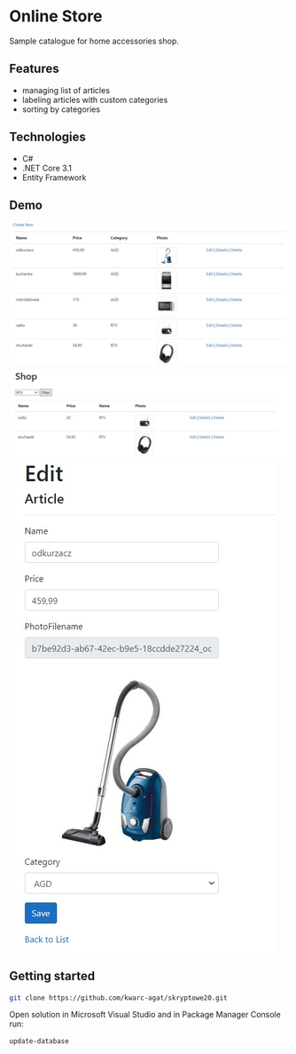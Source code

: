 # Online Store

Sample catalogue for home accessories shop.

## Features

- managing list of articles
- labeling articles with custom categories
- sorting by categories

## Technologies

- C#
- .NET Core 3.1
- Entity Framework

## Demo

![](https://github.com/kwarc-agat/online-store/blob/master/demo_imgs/img_1.jpg)
![](https://github.com/kwarc-agat/online-store/blob/master/demo_imgs/img_3.jpg)
![](https://github.com/kwarc-agat/online-store/blob/master/demo_imgs/img_2.jpg)

## Getting started

```sh
git clone https://github.com/kwarc-agat/skryptowe20.git
```
Open solution in Microsoft Visual Studio and in Package Manager Console run:

```sh
update-database
```
